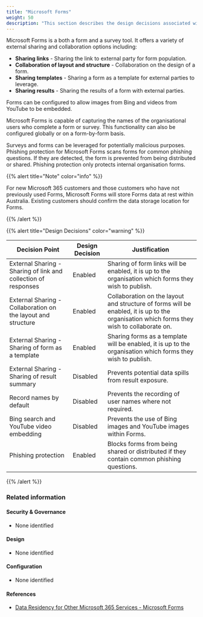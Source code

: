 ```yaml
---
title: "Microsoft Forms"
weight: 50
description: "This section describes the design decisions associated with implementation of Microsoft Forms for system(s) built using ASD's Blueprint for Secure Cloud."
---
```


Microsoft Forms is a both a form and a survey tool. It offers a variety of external sharing and collaboration options including:
* **Sharing links** - Sharing the link to external party for form population.
* **Collaboration of layout and structure** - Collaboration on the design of a form.
* **Sharing templates** - Sharing a form as a template for external parties to leverage.
* **Sharing results** - Sharing the results of a form with external parties.

Forms can be configured to allow images from Bing and videos from YouTube to be embedded.

Microsoft Forms is capable of capturing the names of the organisational users who complete a form or survey. This functionality can also be configured globally or on a form-by-form basis.  

Surveys and forms can be leveraged for potentially malicious purposes. Phishing protection for Microsoft Forms scans forms for common phishing questions. If they are detected, the form is prevented from being distributed or shared. Phishing protection only protects internal organisation forms.

{{% alert title="Note" color="info" %}}

For new Microsoft 365 customers and those customers who have not previously used Forms, Microsoft Forms will store Forms data at rest within Australia. Existing customers should confirm the data storage location for Forms.

{{% /alert %}}

{{% alert title="Design Decisions" color="warning" %}}

| Decision Point                                                  | Design Decision | Justification                                                                                                                             |
|-----------------------------------------------------------------|-----------------|-------------------------------------------------------------------------------------------------------------------------------------------|
| External Sharing -  Sharing of link and collection of responses | Enabled         | Sharing of form links will be enabled, it is up to the organisation which forms they wish to publish.                                     |
| External Sharing -  Collaboration on the layout and structure   | Enabled         | Collaboration on the layout and structure of forms will be enabled, it is up to the organisation which forms they wish to collaborate on. |
| External Sharing -  Sharing of form as a template               | Enabled         | Sharing forms as a template will be enabled, it is up to the organisation which forms they wish to publish.                               |
| External Sharing -  Sharing of result summary                   | Disabled        | Prevents potential data spills from result exposure.                                                                                      |
| Record names by default                                         | Disabled        | Prevents the recording of user names where not required.                                                                                  |
| Bing search and YouTube video embedding                         | Disabled        | Prevents the use of Bing images and YouTube images within Forms.                                                                          |
| Phishing protection                                             | Enabled         | Blocks forms from being shared or distributed if they contain common phishing questions.                                                  |

{{% /alert %}}

### Related information

#### Security & Governance

* None identified

#### Design

* None identified

#### Configuration

* None identified

#### References

* [Data Residency for Other Microsoft 365 Services - Microsoft Forms](https://learn.microsoft.com/microsoft-365/enterprise/m365-dr-workload-other?view=o365-worldwide#forms)
